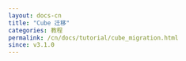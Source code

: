 ```yaml
---
layout: docs-cn
title: "Cube 迁移"
categories: 教程
permalink: /cn/docs/tutorial/cube_migration.html
since: v3.1.0
---
```




